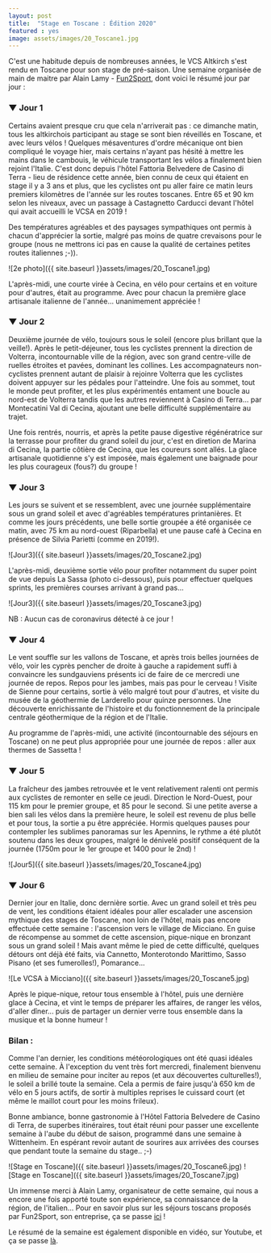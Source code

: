 ```yaml
---
layout: post
title:  "Stage en Toscane : Édition 2020"
featured : yes
image: assets/images/20_Toscane1.jpg
---
```

C'est une habitude depuis de nombreuses années, le VCS Altkirch s'est rendu en Toscane pour son stage de pré-saison. Une semaine organisée de main de maitre par Alain Lamy - [Fun2Sport](http://www.fun2sport.fr), dont voici le résumé jour par jour :
    
### ▼ Jour 1

Certains avaient presque cru que cela n'arriverait pas : ce dimanche matin, tous les altkirchois participant au stage se sont bien réveillés en Toscane, et avec leurs vélos ! Quelques mésaventures d'ordre mécanique ont bien compliqué le voyage hier, mais certains n'ayant pas hésité à mettre les mains dans le cambouis, le véhicule transportant les vélos a finalement bien rejoint l'Italie. C'est donc depuis l'hôtel Fattoria Belvedere de Casino di Terra - lieu de résidence cette année, bien connu de ceux qui étaient en stage il y a 3 ans et plus, que les cyclistes ont pu aller faire ce matin leurs premiers kilomètres de l'année sur les routes toscanes. Entre 65 et 90 km selon les niveaux, avec un passage à Castagnetto Carducci devant l'hôtel qui avait accueilli le VCSA en 2019 !

Des températures agréables et des paysages sympathiques ont permis à chacun d'apprécier la sortie, malgré pas moins de quatre crevaisons pour le groupe (nous ne mettrons ici pas en cause la qualité de certaines petites routes italiennes ;-)).

![2e photo]({{ site.baseurl }}assets/images/20_Toscane1.jpg)

 L'après-midi, une courte virée à Cecina, en vélo pour certains et en voiture pour d'autres, était au programme. Avec pour chacun la première glace artisanale italienne de l'année... unanimement appréciée !


### ▼ Jour 2

Deuxième journée de vélo, toujours sous le soleil (encore plus brillant que la veille!). Après le petit-déjeuner, tous les cyclistes prennent la direction de Volterra, incontournable ville de la région, avec son grand centre-ville de ruelles étroites et pavées, dominant les collines. Les accompagnateurs non-cyclistes prennent autant de plaisir à rejoinre Volterra que les cyclistes doivent appuyer sur les pédales pour l'atteindre. Une fois au sommet, tout le monde peut profiter, et les plus expérimentés entament une boucle au nord-est de Volterra tandis que les autres reviennent à Casino di Terra... par Montecatini Val di Cecina, ajoutant une belle difficulté supplémentaire au trajet.

Une fois rentrés, nourris, et après la petite pause digestive régénératrice sur la terrasse pour profiter du grand soleil du jour, c'est en diretion de Marina di Cecina, la partie côtière de Cecina, que les coureurs sont allés. La glace artisanale quotidienne s'y est imposée, mais également une baignade pour les plus courageux (fous?) du groupe !



### ▼ Jour 3

Les jours se suivent et se ressemblent, avec une journée supplémentaire sous un grand soleil et avec d'agréables températures printanières. Et comme les jours précédents, une belle sortie groupée a été organisée ce matin, avec 75 km au nord-ouest (Riparbella) et une pause café à Cecina en présence de Silvia Parietti (comme en 2019!).

![Jour3]({{ site.baseurl }}assets/images/20_Toscane2.jpg)
 
L'après-midi, deuxième sortie vélo pour profiter notamment du super point de vue depuis La Sassa (photo ci-dessous), puis pour effectuer quelques sprints, les premières courses arrivant à grand pas...

![Jour3]({{ site.baseurl }}assets/images/20_Toscane3.jpg)

NB : Aucun cas de coronavirus détecté à ce jour !


### ▼ Jour 4

Le vent souffle sur les vallons de Toscane, et après trois belles journées de vélo, voir les cyprès pencher de droite à gauche a rapidement suffi à convaincre les sundgauviens présents ici de faire de ce mercredi une journée de repos. Repos pour les jambes, mais pas pour le cerveau ! Visite de Sienne pour certains, sortie à vélo malgré tout pour d'autres, et visite du musée de la géothermie de Larderello pour quinze personnes. Une découverte enrichissante de l'histoire et du fonctionnement de la principale centrale géothermique de la région et de l'Italie.

Au programme de l'après-midi, une activité (incontournable des séjours en Toscane) on ne peut plus appropriée pour une journée de repos : aller aux thermes de Sassetta !

### ▼ Jour 5

La fraîcheur des jambes retrouvée et le vent relativement ralenti ont permis aux cyclistes de remonter en selle ce jeudi. Direction le Nord-Ouest, pour 115 km pour le premier groupe, et 85 pour le second. Si une petite averse a bien sali les vélos dans la première heure, le soleil est revenu de plus belle et pour tous, la sortie a pu être appréciée. Hormis quelques pauses pour contempler les sublimes panoramas sur les Apennins, le rythme a été plutôt soutenu dans les deux groupes, malgré le dénivelé positif conséquent de la journée (1750m pour le 1er groupe et 1400 pour le 2nd) !

![Jour5]({{ site.baseurl }}assets/images/20_Toscane4.jpg)

### ▼ Jour 6      

Dernier jour en Italie, donc dernière sortie. Avec un grand soleil et très peu de vent, les conditions étaient idéales pour aller escalader une ascension mythique des stages de Toscane, non loin de l'hôtel, mais pas encore effectuée cette semaine : l'ascension vers le village de Micciano. En guise de récompense au sommet de cette ascension, pique-nique en bronzant sous un grand soleil ! Mais avant même le pied de cette difficulté, quelques détours ont déjà été faits, via Cannetto, Monterotondo Marittimo, Sasso Pisano (et ses fumerolles!), Pomarance...

![Le VCSA à Micciano]({{ site.baseurl }}assets/images/20_Toscane5.jpg)
  
Après le pique-nique, retour tous ensemble à l'hôtel, puis une dernière glace à Cecina, et vint le temps de préparer les affaires, de ranger les vélos, d'aller dîner... puis de partager un dernier verre tous ensemble dans la musique et la bonne humeur !

### Bilan :

Comme l'an dernier, les conditions météorologiques ont été quasi idéales cette semaine. À l'exception du vent très fort mercredi, finalement bienvenu en milieu de semaine pour inciter au repos (et aux découvertes culturelles!), le soleil a brillé toute la semaine. Cela a permis de faire jusqu'à 650 km de vélo en 5 jours actifs, de sortir à multiples reprises le cuissard court (et même le maillot court pour les moins frileux). 

Bonne ambiance, bonne gastronomie à l'Hôtel Fattoria Belvedere de Casino di Terra, de superbes itinéraires, tout était réuni pour passer une excellente semaine à l'aube du début de saison, programmé dans une semaine à Wittenheim. En espérant revoir autant de sourires aux arrivées des courses que pendant toute la semaine du stage.. ;-)

![Stage en Toscane]({{ site.baseurl }}assets/images/20_Toscane6.jpg)
![Stage en Toscane]({{ site.baseurl }}assets/images/20_Toscane7.jpg)


Un immense merci à Alain Lamy, organisateur de cette semaine, qui nous a encore une fois apporté toute son expérience, sa connaissance de la région, de l'italien... Pour en savoir plus sur les séjours toscans proposés par Fun2Sport, son entreprise, ça se passe [ici]("http://fun2sport.fr/destination/toscane/") !
	
Le résumé de la semaine est également disponible en vidéo, sur Youtube, et ça se passe [là](https://youtu.be/keWhwrfJ6_I").

